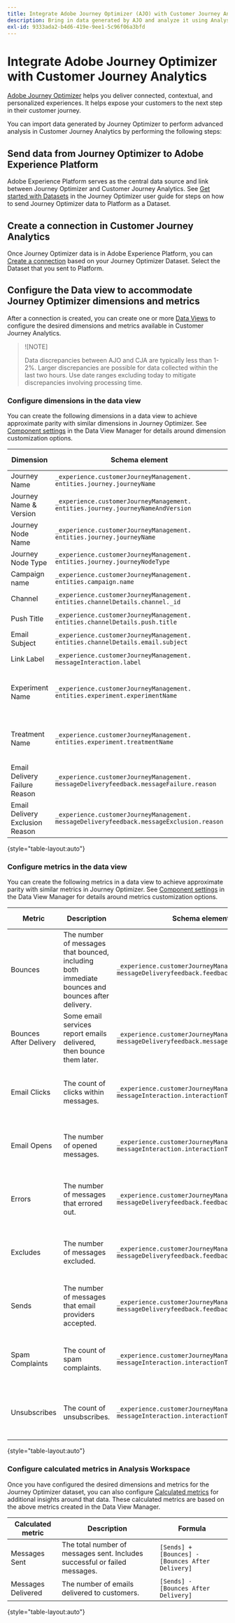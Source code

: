 ```yaml
---
title: Integrate Adobe Journey Optimizer (AJO) with Customer Journey Analytics (CJA)
description: Bring in data generated by AJO and analyze it using Analysis Workspace within CJA.
exl-id: 9333ada2-b4d6-419e-9ee1-5c96f06a3bfd
---
```

# Integrate Adobe Journey Optimizer with Customer Journey Analytics

[Adobe Journey Optimizer](https://experienceleague.adobe.com/docs/journey-optimizer/using/get-started/get-started.html) helps you deliver connected, contextual, and personalized experiences. It helps expose your customers to the next step in their customer journey.

You can import data generated by Journey Optimizer to perform advanced analysis in Customer Journey Analytics by performing the following steps:

## Send data from Journey Optimizer to Adobe Experience Platform

Adobe Experience Platform serves as the central data source and link between Journey Optimizer and Customer Journey Analytics. See [Get started with Datasets](https://experienceleague.adobe.com/docs/journey-optimizer/using/data-management/datasets/get-started-datasets.html) in the Journey Optimizer user guide for steps on how to send Journey Optimizer data to Platform as a Dataset.

## Create a connection in Customer Journey Analytics

Once Journey Optimizer data is in Adobe Experience Platform, you can [Create a connection](/help/connections/create-connection.md) based on your Journey Optimizer Dataset. Select the Dataset that you sent to Platform.

## Configure the Data view to accommodate Journey Optimizer dimensions and metrics

After a connection is created, you can create one or more [Data Views](/help/data-views/create-dataview.md) to configure the desired dimensions and metrics available in Customer Journey Analytics.

>![NOTE]
>
>Data discrepancies between AJO and CJA are typically less than 1-2%. Larger discrepancies are possible for data collected within the last two hours. Use date ranges excluding today to mitigate discrepancies involving processing time.

### Configure dimensions in the data view

You can create the following dimensions in a data view to achieve approximate parity with similar dimensions in Journey Optimizer. See [Component settings](/help/data-views/component-settings/overview.md) in the Data View Manager for details around dimension customization options.

| Dimension | Schema element | Component settings |
| --- | --- | --- |
| Journey Name | `_experience.customerJourneyManagement.`<br>`entities.journey.journeyName` | Component type: Dimension |
| Journey Name & Version | `_experience.customerJourneyManagement.`<br>`entities.journey.journeyNameAndVersion` | Component type: Dimension |
| Journey Node Name | `_experience.customerJourneyManagement.`<br>`entities.journey.journeyName` | Component type: Dimension |
| Journey Node Type | `_experience.customerJourneyManagement.`<br>`entities.journey.journeyNodeType` | Component type: Dimension |
| Campaign name | `_experience.customerJourneyManagement.`<br>`entities.campaign.name` | Component type: Dimension |
| Channel | `_experience.customerJourneyManagement.`<br>`entities.channelDetails.channel._id` | Component type: Dimension |
| Push Title | `_experience.customerJourneyManagement.`<br>`entities.channelDetails.push.title` | Component type: Dimension |
| Email Subject | `_experience.customerJourneyManagement.`<br>`entities.channelDetails.email.subject` | Component type: Dimension |
| Link Label | `_experience.customerJourneyManagement.`<br>`messageInteraction.label` | Component type: Dimension |
| Experiment Name | `_experience.customerJourneyManagement.`<br>`entities.experiment.experimentName` | Component type: Dimension<br>Context Labels: Experimentation Experiment |
| Treatment Name | `_experience.customerJourneyManagement.`<br>`entities.experiment.treatmentName` | Component type: Dimension<br>Context Labels: Experimentation Variant |
| Email Delivery Failure Reason | `_experience.customerJourneyManagement.`<br>`messageDeliveryfeedback.messageFailure.reason` | Component type: Dimension |
| Email Delivery Exclusion Reason | `_experience.customerJourneyManagement.`<br>`messageDeliveryfeedback.messageExclusion.reason` | Component type: Dimension |

{style="table-layout:auto"}

### Configure metrics in the data view

You can create the following metrics in a data view to achieve approximate parity with similar metrics in Journey Optimizer. See [Component settings](/help/data-views/component-settings/overview.md) in the Data View Manager for details around metrics customization options.

| Metric | Description | Schema element | Component settings |
| --- | --- | --- | --- |
| Bounces | The number of messages that bounced, including both immediate bounces and bounces after delivery. | `_experience.customerJourneyManagement.`<br>`messageDeliveryfeedback.feedbackStatus` | Component type: Metric<br>Include exclude values: If any criteria are met<br>Equals: `bounce`, Equals: `denylist` |
| Bounces After Delivery | Some email services report emails delivered, then bounce them later. | `_experience.customerJourneyManagement.`<br>`messageDeliveryfeedback.messageFailure.category` | Component type: Metric<br>Include exclude values: Equals `async` |
| Email Clicks | The count of clicks within messages. | `_experience.customerJourneyManagement.`<br>`messageInteraction.interactionType` | Component type: Metric<br>Include exclude values: Equals `click` |
| Email Opens | The number of opened messages. | `_experience.customerJourneyManagement.`<br>`messageInteraction.interactionType` | Component type: Metric<br>Include exclude values: Equals `open` |
| Errors | The number of messages that errored out. | `_experience.customerJourneyManagement.`<br>`messageDeliveryfeedback.feedbackStatus` | Component type: Metric<br>Include exclude values: Equals `error` |
| Excludes | The number of messages excluded. | `_experience.customerJourneyManagement.`<br>`messageDeliveryfeedback.feedbackStatus` | Component type: Metric<br>Include exclude values: Equals `exclude` |
| Sends | The number of messages that email providers accepted. | `_experience.customerJourneyManagement.`<br>`messageDeliveryfeedback.feedbackStatus` | Component type: Metric<br>Include exclude values: Equals `sent` |
| Spam Complaints | The count of spam complaints. | `_experience.customerJourneyManagement.`<br>`messageInteraction.interactionType` | Component type: Metric<br>Include exclude values: Equals `spam_complaint` |
| Unsubscribes | The count of unsubscribes. | `_experience.customerJourneyManagement.`<br>`messageInteraction.interactionType` | Component type: Metric<br>Include exclude values: Equals `unsubscribe` |

{style="table-layout:auto"}

### Configure calculated metrics in Analysis Workspace

Once you have configured the desired dimensions and metrics for the Journey Optimizer dataset, you can also configure [Calculated metrics](/help/components/calc-metrics/calc-metr-overview.md) for additional insights around that data. These calculated metrics are based on the above metrics created in the Data View Manager.

| Calculated metric | Description | Formula |
| --- | --- | --- |
| Messages Sent | The total number of messages sent. Includes successful or failed messages. | `[Sends] + [Bounces] - [Bounces After Delivery]` |
| Messages Delivered | The number of emails delivered to customers. | `[Sends] - [Bounces After Delivery]` |

{style="table-layout:auto"}

